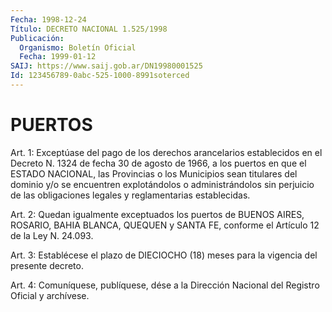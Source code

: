 ```yaml
---
Fecha: 1998-12-24
Título: DECRETO NACIONAL 1.525/1998
Publicación:
  Organismo: Boletín Oficial
  Fecha: 1999-01-12
SAIJ: https://www.saij.gob.ar/DN19980001525
Id: 123456789-0abc-525-1000-8991soterced
---
```

# PUERTOS

<a id="1"></a>
Art. 1:  Exceptúase  del  pago de los derechos  arancelarios establecidos en el Decreto N. 1324  de fecha 30 de agosto de 1966, a los  puertos  en  que  el ESTADO NACIONAL,  las  Provincias  o  los Municipios sean titulares del dominio y/o se encuentren explotándolos o administrándolos  sin perjuicio de las obligaciones legales y reglamentarias establecidas.

<a id="2"></a>
Art. 2: Quedan igualmente exceptuados los puertos de BUENOS AIRES, ROSARIO, BAHIA BLANCA, QUEQUEN y SANTA  FE, conforme el Artículo 12 de la Ley N. 24.093.

<a id="3"></a>
Art.  3: Establécese el plazo de DIECIOCHO  (18)  meses  para  la vigencia del presente decreto.

<a id="4"></a>
Art. 4: Comuníquese,  publíquese, dése a la Dirección Nacional del Registro Oficial y archívese.